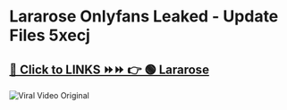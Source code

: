 
 # Lararose Onlyfans Leaked - Update Files 5xecj

## <h2><a href="https://clipsfans.com/Lararose&ref=git">🔗 Click to LINKS ⏩⏩ 👉 🟢 Lararose </a></h2>

<a href="https://clipsfans.com/Lararose&ref=git" rel="nofollow" data-target="animated-image.originalLink"><img src="https://i.ibb.co.com/xMMVF88/686577567.gif" alt="Viral Video Original" style="max-width: 100%; display: inline-block;" data-target="animated-image.originalImage"></a>


